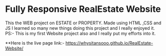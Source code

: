 # Fully Responsive RealEstate Website
This the WEB project on ESTATE or PROPERTY. Made using HTML ,CSS and JS
I learned so many new things doing this project and I really enjoyed it.
PS:- This is my first Website project also and I really put my efforts into it.

**Here is the live page link:-
https://whysitansooo.github.io/RealEstate-Website/

